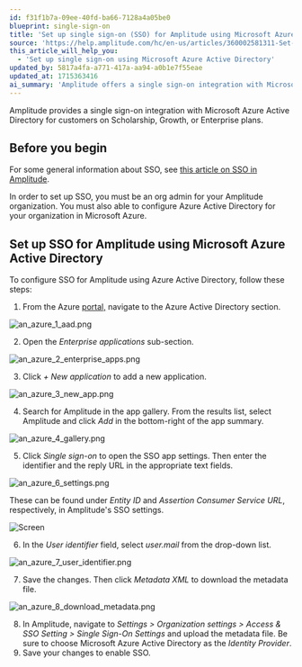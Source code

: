```yaml
---
id: f31f1b7a-09ee-40fd-ba66-7128a4a05be0
blueprint: single-sign-on
title: 'Set up single sign-on (SSO) for Amplitude using Microsoft Azure Active Directory'
source: 'https://help.amplitude.com/hc/en-us/articles/360002581311-Set-up-single-sign-on-SSO-for-Amplitude-using-Microsoft-Azure-Active-Directory'
this_article_will_help_you:
  - 'Set up single sign-on using Microsoft Azure Active Directory'
updated_by: 5817a4fa-a771-417a-aa94-a0b1e7f55eae
updated_at: 1715363416
ai_summary: 'Amplitude offers a single sign-on integration with Microsoft Azure Active Directory for customers on specific plans. To set up this integration, you need to be an org admin and configure Azure AD in Microsoft Azure. Follow these steps: Navigate to Azure AD, add Amplitude as a new application, configure SSO settings, download the metadata file, and upload it in Amplitude settings to enable SSO with Microsoft Azure AD as the Identity Provider. This functionality streamlines user access and enhances security for organizations using Amplitude.'
---
```

Amplitude provides a single sign-on integration with Microsoft Azure Active Directory for customers on Scholarship, Growth, or Enterprise plans.

## Before you begin

For some general information about SSO, see [this article on SSO in Amplitude](/docs/admin/single-sign-on/sso).

In order to set up SSO, you must be an org admin for your Amplitude organization. You must also able to configure Azure Active Directory for your organization in Microsoft Azure.

## Set up SSO for Amplitude using Microsoft Azure Active Directory

To configure SSO for Amplitude using Azure Active Directory, follow these steps:

1. From the Azure [portal,](https://portal.azure.com) navigate to the Azure Active Directory section.

![an_azure_1_aad.png](/docs/output/img/single-sign-on/an-azure-1-aad-png.png)

2. Open the *Enterprise applications* sub-section.

![an_azure_2_enterprise_apps.png](/docs/output/img/single-sign-on/an-azure-2-enterprise-apps-png.png)

3. Click *+ New application* to add a new application.

![an_azure_3_new_app.png](/docs/output/img/single-sign-on/an-azure-3-new-app-png.png)

4. Search for Amplitude in the app gallery. From the results list, select Amplitude and click *Add* in the bottom-right of the app summary.

![an_azure_4_gallery.png](/docs/output/img/single-sign-on/an-azure-4-gallery-png.png)

5. Click *Single sign-on* to open the SSO app settings. Then enter the identifier and the reply URL in the appropriate text fields.

![an_azure_6_settings.png](/docs/output/img/single-sign-on/an-azure-6-settings-png.png)

These can be found under *Entity ID* and *Assertion Consumer Service URL*, respectively, in Amplitude's SSO settings.

![Screen](/docs/output/img/single-sign-on/screen.png)  
  
6. In the *User identifier* field, select *user.mail* from the drop-down list.

![an_azure_7_user_identifier.png](/docs/output/img/single-sign-on/an-azure-7-user-identifier-png.png)

7. Save the changes. Then click *Metadata XML* to download the metadata file.

![an_azure_8_download_metadata.png](/docs/output/img/single-sign-on/an-azure-8-download-metadata-png.png)

8. In Amplitude, navigate to *Settings > Organization settings > Access & SSO Setting > Single Sign-On Settings* and upload the metadata file. Be sure to choose Microsoft Azure Active Directory as the *Identity Provider*.
9. Save your changes to enable SSO.